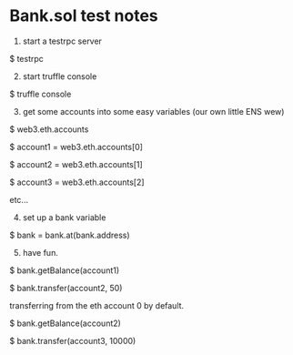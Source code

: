 # Bank.sol test notes

1. start a testrpc server

$ testrpc

2. start truffle console

$ truffle console

3. get some accounts into some easy variables (our own little ENS wew)

$ web3.eth.accounts

$ account1 = web3.eth.accounts[0]

$ account2 = web3.eth.accounts[1]

$ account3 = web3.eth.accounts[2]

etc...

4. set up a bank variable

$ bank = bank.at(bank.address)

5. have fun.

$ bank.getBalance(account1)

$ bank.transfer(account2, 50)

transferring from the eth account 0 by default.

$ bank.getBalance(account2)

$ bank.transfer(account3, 10000)
